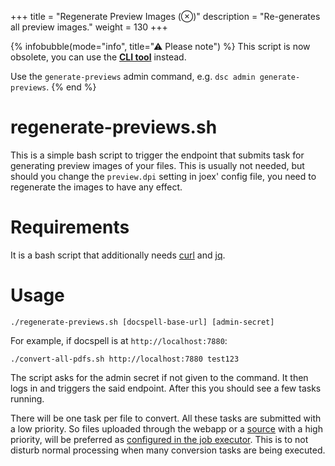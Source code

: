 +++
title = "Regenerate Preview Images (⊗)"
description = "Re-generates all preview images."
weight = 130
+++

{% infobubble(mode="info", title="⚠ Please note") %}
This script is now obsolete, you can use the [**CLI tool**](../cli/) instead.

Use the `generate-previews` admin command, e.g. `dsc admin generate-previews`.
{% end %}

# regenerate-previews.sh

This is a simple bash script to trigger the endpoint that submits task
for generating preview images of your files. This is usually not
needed, but should you change the `preview.dpi` setting in joex'
config file, you need to regenerate the images to have any effect.

# Requirements

It is a bash script that additionally needs
[curl](https://curl.haxx.se/) and
[jq](https://stedolan.github.io/jq/).

# Usage

```
./regenerate-previews.sh [docspell-base-url] [admin-secret]
```

For example, if docspell is at `http://localhost:7880`:

```
./convert-all-pdfs.sh http://localhost:7880 test123
```

The script asks for the admin secret if not given to the command. It
then logs in and triggers the said endpoint. After this you should see
a few tasks running.

There will be one task per file to convert. All these tasks are
submitted with a low priority. So files uploaded through the webapp or
a [source](@/docs/webapp/uploading.md#anonymous-upload) with a high
priority, will be preferred as [configured in the job
executor](@/docs/joex/intro.md#scheduler-config). This is to not
disturb normal processing when many conversion tasks are being
executed.
